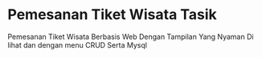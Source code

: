 # Pemesanan Tiket Wisata Tasik 
Pemesanan Tiket Wisata Berbasis Web Dengan Tampilan Yang Nyaman Di lihat dan dengan menu CRUD Serta Mysql
